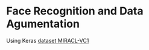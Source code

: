 # Face Recognition and Data Agumentation

Using Keras
[dataset MIRACL-VC1](https://sites.google.com/site/achrafbenhamadou/-datasets/miracl-vc1)

